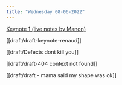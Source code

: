 ```yaml
---
title: "Wednesday 08-06-2022"
---
```



 [Keynote 1 (live notes by Manon)](Keynote%201%20Manon.md)

[[draft/draft-keynote-renaud]]

[[draft/Defects dont kill you]]

[[draft/draft-404 context not found]]

[[draft/draft - mama said my shape was ok]]

